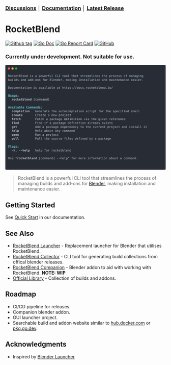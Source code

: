 ### [Discussions](https://github.com/rocketblend/rocketblend/discussions) │ [Documentation](https://docs.rocketblend.io) │ [Latest Release](https://github.com/rocketblend/rocketblend/releases/latest)

# RocketBlend

[![Github tag](https://badgen.net/github/tag/rocketblend/rocketblend)](https://github.com/rocketblend/rocketblend/tags)
[![Go Doc](https://img.shields.io/badge/go-documentation-blue.svg?style=flat-square)](https://pkg.go.dev/github.com/rocketblend/rocketblend)
[![Go Report Card](https://goreportcard.com/badge/github.com/rocketblend/rocketblend)](https://goreportcard.com/report/github.com/rocketblend/rocketblend)
[![GitHub](https://img.shields.io/github/license/rocketblend/rocketblend)](https://github.com/rocketblend/rocketblend/blob/master/LICENSE)

### Currently under development. Not suitable for use.

![Hero image of RocketBlend CLI](docs/assets/rocketblend-about.svg)

> RocketBlend is a powerful CLI tool that streamlines the process of managing builds and add-ons for [Blender](https://www.blender.org/), making installation and maintenance easier.

## Getting Started

See [Quick Start](https://docs.rocketblend.io/getting-started/quick-start) in our documentation.

## See Also

- [RocketBlend Launcher](https://github.com/rocketblend/rocketblend-launcher) - Replacement launcher for Blender that utilises RocketBlend.
- [RocketBlend Collector](https://github.com/rocketblend/rocketblend-collector) - CLI tool for generating build collections from offical blender releases.
- [RocketBlend Companion](https://github.com/rocketblend/rocketblend-companion) - Blender addon to aid with working with RocketBlend. **NOTE: WIP**
- [Official Library](https://github.com/rocketblend/official-library) - Collection of builds and addons.

## Roadmap
- CI/CD pipeline for releases.
- Companion blender addon.
- GUI launcher project.
- Searchable build and addon website similar to [hub.docker.com](https://hub.docker.com/) or [pkg.go.dev](pkg.go.dev).

## Acknowledgments

- Inspired by [Blender Launcher](https://github.com/DotBow/Blender-Launcher)